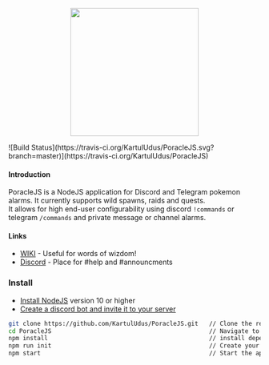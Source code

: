 <p align="center">
          <img width="256" src="https://raw.githubusercontent.com/KartulUdus/poracleWiki/master/assets/starchy.svg?sanitize=true">
</p>
![Build Status](https://travis-ci.org/KartulUdus/PoracleJS.svg?branch=master)](https://travis-ci.org/KartulUdus/PoracleJS)

#### Introduction

PoracleJS is a NodeJS application for Discord and Telegram pokemon alarms. It currently supports wild spawns, raids and quests.  
It allows for high end-user configurability using discord `!commands` or telegram `/commands` and private message or channel alarms.  

#### Links

- [WIKI](https://wiki.poracle.world/) - Useful for words of wizdom!  
- [Discord](https://discord.gg/AathPCp) - Place for #help and #announcments  

### Install
- [Install NodeJS](https://nodejs.org/en/) version 10 or higher
- [Create a discord bot and invite it to your server](https://wiki.poracle.world/createBot)

```bash
git clone https://github.com/KartulUdus/PoracleJS.git   // Clone the repository
cd PoracleJS                                            // Navigate to the root of the project
npm install                                             // install dependencies
npm run init											// Create your basic config
npm start                                               // Start the application

```
